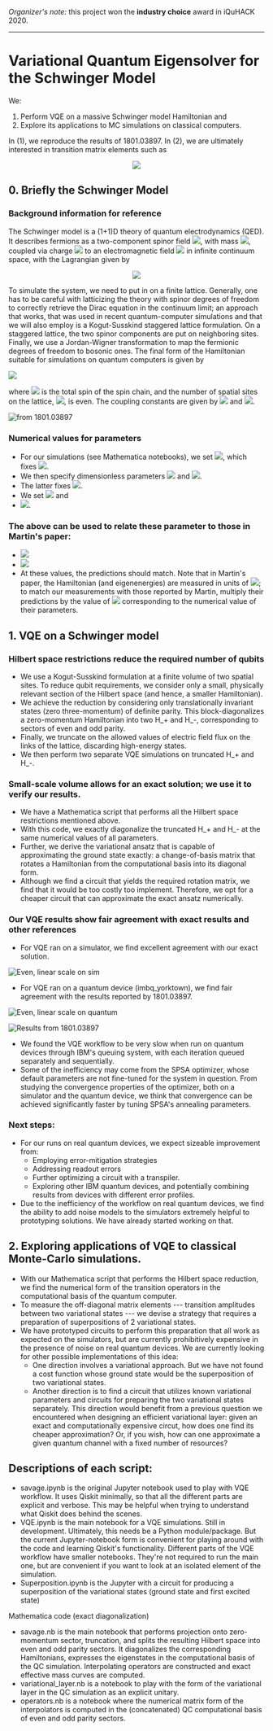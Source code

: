 
_Organizer's note:_ this project won the **industry choice** award in iQuHACK 2020.

---

# Variational Quantum Eigensolver for the Schwinger Model

We:
  1. Perform VQE on a massive Schwinger model Hamiltonian and 
  2. Explore its applications to MC simulations on classical computers. 
  
In (1), we reproduce the results of 1801.03897. In (2), we are ultimately interested in transition matrix elements such as 

<p align="center">
<img src="https://render.githubusercontent.com/render/math?math=\langle E_1(\underline{\theta}_1)\,|\,\hat{O}\,|\,E_0(\underline{\theta}) \rangle">
 </p>
 
## 0. Briefly the Schwinger Model

### Background information for reference
The Schwinger model is a (1+1)D theory of quantum electrodynamics (QED). It describes fermions as a two-component spinor field <img src="https://render.githubusercontent.com/render/math?math=\psi">, with mass <img src="https://render.githubusercontent.com/render/math?math=m">, coupled via charge <img src="https://render.githubusercontent.com/render/math?math=g"> to an electromagnetic field <img src="https://render.githubusercontent.com/render/math?math=A_\mu"> in infinite continuum space, with the Lagrangian given by

<p align="center">
<img src="https://render.githubusercontent.com/render/math?math=\mathcal{L} = \bar{\psi} \left(i \gamma^\mu D_\mu - m \right) \psi - \frac{1}{4} F_{\mu\nu} F^{\mu\nu},">
</p>

To simulate the system, we need to put in on a finite lattice. Generally, one has to be careful with latticizing the theory with spinor degrees of freedom to correctly retrieve the Dirac equation in the continuum limit; an approach that works, that was used in recent quantum-computer simulations and that we will also employ is a Kogut-Susskind staggered lattice formulation. On a staggered lattice, the two spinor components are put on neighboring sites. Finally, we use a Jordan-Wigner transformation to map the fermionic degrees of freedom to bosonic ones. The final form of the Hamiltonian suitable for simulations on quantum computers is given by 

![](https://raw.githubusercontent.com/avkhadiev/schwinger-vqe/master/hspin.png)

where <img src="https://render.githubusercontent.com/render/math?math=S"> is the total spin of the spin chain, and the number of spatial sites on the lattice, <img src="https://render.githubusercontent.com/render/math?math=N/2">, is even. The coupling constants are given by <img src="https://render.githubusercontent.com/render/math?math=w = \frac{1}{2a}"> and <img src="https://render.githubusercontent.com/render/math?math=J=\frac{g^2 a}{2}">.

![from 1801.03897](https://raw.githubusercontent.com/avkhadiev/schwinger-vqe/master/schwinger_img.png)

### Numerical values for parameters

- For our simulations (see Mathematica notebooks), we set <img src="https://render.githubusercontent.com/render/math?math=a = 1">, which fixes <img src="https://render.githubusercontent.com/render/math?math=w">.
- We then specify dimensionless parameters <img src="https://render.githubusercontent.com/render/math?math=m/w"> and <img src="https://render.githubusercontent.com/render/math?math=J/w">.
- The latter fixes <img src="https://render.githubusercontent.com/render/math?math=g=2\sqrt{J/w}">.
- We set <img src="https://render.githubusercontent.com/render/math?math=J/w = 5/3 \approx 1.667"> and
- <img src="https://render.githubusercontent.com/render/math?math=m/w = 5/30 \approx 0.167">.

### The above can be used to relate these parameter to those in Martin's paper:
- <img src="https://render.githubusercontent.com/render/math?math=x = \frac{1}{(a g)^2} = 0.6.">
- <img src="https://render.githubusercontent.com/render/math?math=\mu = \frac{2 m}{(a g)^2} = 0.1.">
- At these values, the predictions should match. Note that in Martin's paper, the Hamiltonian (and eigenenergies) are measured in units of <img src="https://render.githubusercontent.com/render/math?math=J">; to match our measurements with those reported by Martin, multiply their predictions by the value of <img src="https://render.githubusercontent.com/render/math?math=J"> corresponding to the numerical value of their parameters.

## 1. VQE on a Schwinger model 

### Hilbert space restrictions reduce the required number of qubits

- We use a Kogut-Susskind formulation at a finite volume of two spatial sites. To reduce qubit requirements, we consider only a small, physically relevant section of the Hilbert space (and hence, a smaller Hamiltonian). 
- We achieve the reduction by considering only translationally invariant states (zero three-momentum) of definite parity. This block-diagonalizes a zero-momentum Hamiltonian into two H_+ and H_-, corresponding to sectors of even and odd parity. 
- Finally, we truncate on the allowed values of electric field flux on the links of the lattice, discarding high-energy states.
- We then perform two separate VQE simulations on truncated H_+ and H_-.

### Small-scale volume allows for an exact solution; we use it to verify our results.
- We have a Mathematica script that performs all the Hilbert space restrictions mentioned above. 
- With this code, we exactly diagonalize the truncated H_+ and H_- at the same numerical values of all parameters.
- Further, we derive the variational ansatz that is capable of approximating the ground state exactly: a change-of-basis matrix that rotates a Hamiltonian from the computational basis into its diagonal form.
- Although we find a circuit that yields the required rotation matrix, we find that it would be too costly too implement. Therefore, we opt for a cheaper circuit that can approximate the exact ansatz numerically.

### Our VQE results show fair agreement with exact results and other references
- For VQE ran on a simulator, we find excellent agreement with our exact solution.


![Even, linear scale on sim](https://raw.githubusercontent.com/avkhadiev/schwinger-vqe/master/even_linear.png)

- For VQE ran on a quantum device (imbq_yorktown), we find fair agreement with the results reported by 1801.03897. 

![Even, linear scale on quantum](https://raw.githubusercontent.com/avkhadiev/schwinger-vqe/master/q_lin.png)

![Results from 1801.03897](https://raw.githubusercontent.com/avkhadiev/schwinger-vqe/master/martin_res.png)

- We found the VQE workflow to be very slow when run on quantum devices through IBM's queuing system, with each iteration queued separately and sequentially. 
- Some of the inefficiency may come from the SPSA optimizer, whose default parameters are not fine-tuned for the system in question. From studying the convergence properties of the optimizer, both on a simulator and the quantum device, we think that convergence can be achieved significantly faster by tuning SPSA's annealing parameters. 

### Next steps:
- For our runs on real quantum devices, we expect sizeable improvement from:
  - Employing error-mitigation strategies
  - Addressing readout errors
  - Further optimizing a circuit with a transpiler.
  - Exploring other IBM quantum devices, and potentially combining results from devices with different error profiles.
- Due to the inefficiency of the workflow on real quantum devices, we find the ability to add noise models to the simulators extremely helpful to prototyping solutions. We have already started working on that.

## 2. Exploring applications of VQE to classical Monte-Carlo simulations. 
- With our Mathematica script that performs the Hilbert space reduction, we find the numerical form of the transition operators in the computational basis of the quantum computer. 
- To measure the off-diagonal matrix elements --- transition amplitudes between two variational states --- we devise a strategy that requires a preparation of superpositions of 2 variational states.
- We have prototyped circuits to perform this preparation that all work as expected on the simulators, but are currently prohibitively expensive in the presence of noise on real quantum devices. We are currently looking for other possible implementations of this idea:
  - One direction involves a variational approach. But we have not found a cost function whose ground state would be the superposition of two variational states.
  - Another direction is to find a circuit that utilizes known variational parameters and circuits for preparing the two variational states separately. This direction would benefit from a previous question we encountered when designing an efficient variational layer: given an exact and computationally expensive circut, how does one find its cheaper approximation? Or, if you wish, how can one approximate a given quantum channel with a fixed number of resources?
  
## Descriptions of each script:

- savage.ipynb is the original Jupyter notebook used to play with VQE workflow. It uses Qiskit minimally, so that all the different parts are
explicit and verbose. This may be helpful when trying to understand what
Qiskit does behind the scenes.
- VQE.ipynb is the main notebook for a VQE simulations. Still in development. 
Ultimately, this needs be a Python module/package.
But the current Jupyter-notebook form is convenient for playing around with the code and learning Qiskit's functionality. 
Different parts of the VQE workflow have smaller notebooks. They're not required to run the main one, 
but are convenient if you want to look at an isolated element of the simulation.
- Superposition.ipynb is the Jupyter with a circuit for producing a superposition of the variational states (ground state and first excited state)

Mathematica code (exact diagonalization)

- savage.nb is the main notebook that performs projection onto
zero-momentum sector, truncation, and splits the resulting Hilbert space
into even and odd parity sectors. It diagonalizes the corresponding Hamiltonians,
expresses the eigenstates in the computational basis of the QC
simulation. Interpolating operators are constructed and exact effective
mass curves are computed. 
- variational_layer.nb is a notebook to play
with the form of the variational layer in the QC simulation as an
explicit unitary. 
- operators.nb is a notebook where the numerical matrix
form of the interpolators is computed in the (concatenated) QC
computational basis of even and odd parity sectors.
